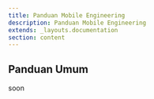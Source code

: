 ```yaml
---
title: Panduan Mobile Engineering
description: Panduan Mobile Engineering
extends: _layouts.documentation
section: content
---
```


## Panduan Umum

soon